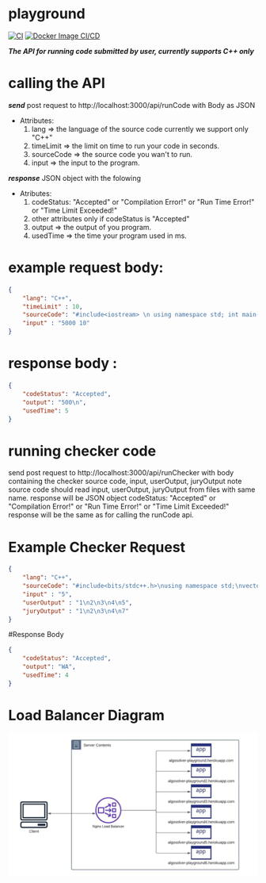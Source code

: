 # playground
  [![CI](https://github.com/AlgoSolver/playground/actions/workflows/node.js.yml/badge.svg)](https://github.com/AlgoSolver/playground/actions/workflows/node.js.yml)  [![Docker Image CI/CD](https://github.com/AlgoSolver/playground/actions/workflows/docker-image.yml/badge.svg)](https://github.com/AlgoSolver/playground/actions/workflows/docker-image.yml)
  
***The API for running code submitted by user, currently supports C++ only***

# calling the API 
***send*** post request to http://localhost:3000/api/runCode with Body as JSON  
- Attributes:  
  1. lang => the language of the source code currently we support only "C++"  
  2. timeLimit => the limit on time to run your code in seconds.  
  3. sourceCode => the source code you wan't to run.  
  4. input => the input to the program.  
  
***response*** JSON object with the folowing 
- Atributes:
  1. codeStatus: "Accepted" or "Compilation Error!" or "Run Time Error!" or "Time Limit Exceeded!"
  2. other attributes only if codeStatus is "Accepted"
  3. output => the output of you program.
  4. usedTime => the time your program used in ms.
  
# example request body: 
```json
{
    "lang": "C++",
    "timeLimit" : 10,
    "sourceCode": "#include<iostream> \n using namespace std; int main(){ long long n, k, ans = 0; cin >> n >> k; for(long long i = 1; i <= n; i++) ans += (i % k) == 0; cout << ans << endl;   return 0;}",
    "input" : "5000 10" 
}
```
  
# response body :
```json
{
    "codeStatus": "Accepted",
    "output": "500\n",
    "usedTime": 5
}
```

# running checker code
send post request to http://localhost:3000/api/runChecker with body containing the checker source code, input, userOutput, juryOutput
note source code should read input, userOutput, juryOutput from files with same name.
response will be JSON object
codeStatus: "Accepted" or "Compilation Error!" or "Run Time Error!" or "Time Limit Exceeded!"
response will be the same as for calling the runCode api.

# Example Checker Request
```json
{
    "lang": "C++",
    "sourceCode": "#include<bits/stdc++.h>\nusing namespace std;\nvector < string > readFile(const string &fileName){\n ifstream file(fileName);\n  string s;\n vector < string > lines;\n  while(file >> s){\n     lines.push_back(s);\n   }\n return lines;\n}\n\nint main(){\n   vector < string > jury = readFile(\"juryOutput\");\n    vector < string > user = readFile(\"userOutput\");\n    if(jury == user){\n     cout << \"Accepted\";\n }\n else{\n     cout << \"WA\";\n }\n   return 0;\n}",
    "input" : "5",
    "userOutput" : "1\n2\n3\n4\n5",
    "juryOutput" : "1\n2\n3\n4\n7"
}
```

#Response Body 
```json
{
    "codeStatus": "Accepted",
    "output": "WA",
    "usedTime": 4
}
```

# Load Balancer Diagram 
![LB](diagram.jpeg)
